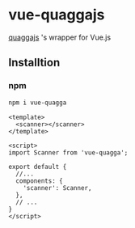 # vue-quaggajs

[quaggajs](https://serratus.github.io/quaggaJS/) 's wrapper for Vue.js

## Installtion

### npm

``` bash
npm i vue-quagga
```

```vue
<template>
  <scanner></scanner>
</template>

<script>
import Scanner from 'vue-quagga';

export default {
  //...
  components: {
    'scanner': Scanner,
  },
  // ...
}
</script>

